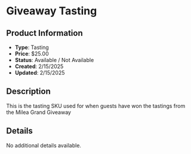 # Giveaway Tasting

## Product Information
- **Type**: Tasting
- **Price**: $25.00
- **Status**: Available / Not Available
- **Created**: 2/15/2025
- **Updated**: 2/15/2025

## Description
<p>This is the tasting SKU used for when guests have won the tastings from the Milea Grand Giveaway</p>



## Details
No additional details available.
